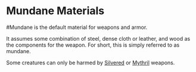 # Mundane Materials
#Mundane is the default material for weapons and armor. 

It assumes some combination of steel, dense cloth or leather, and wood as the components for the weapon. For short, this is simply referred to as mundane.

Some creatures can only be harmed by [Silvered](Silvered%20Property.md) or [Mythril](Mythril%20Property.md) weapons.